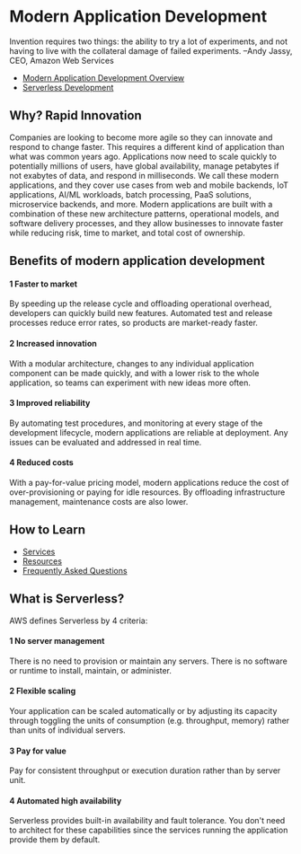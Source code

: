 # Modern Application Development

Invention requires two things: the ability to try a lot of experiments, and not having to live with the collateral damage of failed experiments.
–Andy Jassy, CEO, Amazon Web Services

- [Modern Application Development Overview](https://aws.amazon.com/modern-apps/)
- [Serverless Development](https://aws.amazon.com/serverless/)


## Why? Rapid Innovation
Companies are looking to become more agile so they can innovate and respond to change faster. This requires a different kind of application than what was common years ago. Applications now need to scale quickly to potentially millions of users, have global availability, manage petabytes if not exabytes of data, and respond in milliseconds. We call these modern applications, and they cover use cases from web and mobile backends, IoT applications, AI/ML workloads, batch processing, PaaS solutions, microservice backends, and more. Modern applications are built with a combination of these new architecture patterns, operational models, and software delivery processes, and they allow businesses to innovate faster while reducing risk, time to market, and total cost of ownership.

## Benefits of modern application development
#### 1 Faster to market
By speeding up the release cycle and offloading operational overhead, developers can quickly build new features. Automated test and release processes reduce error rates, so products are market-ready faster.

#### 2 Increased innovation
With a modular architecture, changes to any individual application component can be made quickly, and with a lower risk to the whole application, so teams can experiment with new ideas more often.

#### 3 Improved reliability
By automating test procedures, and monitoring at every stage of the development lifecycle, modern applications are reliable at deployment. Any issues can be evaluated and addressed in real time.

#### 4 Reduced costs
With a pay-for-value pricing model, modern applications reduce the cost of over-provisioning or paying for idle resources. By offloading infrastructure management, maintenance costs are also lower.

## How to Learn
- [Services](https://aws.amazon.com/modern-apps/services/)
- [Resources](https://aws.amazon.com/modern-apps/resources/)
- [Frequently Asked Questions](https://aws.amazon.com/modern-apps/faqs/)

## What is Serverless?
AWS defines Serverless by 4 criteria:

#### 1 No server management
There is no need to provision or maintain any servers. There is no software or runtime to install, maintain, or administer. 

#### 2 Flexible scaling
Your application can be scaled automatically or by adjusting its capacity through toggling the units of consumption (e.g. throughput, memory) rather than units of individual servers.

#### 3 Pay for value
Pay for consistent throughput or execution duration rather than by server unit.

#### 4 Automated high availability
Serverless provides built-in availability and fault tolerance. You don't need to architect for these capabilities since the services running the application provide them by default.

